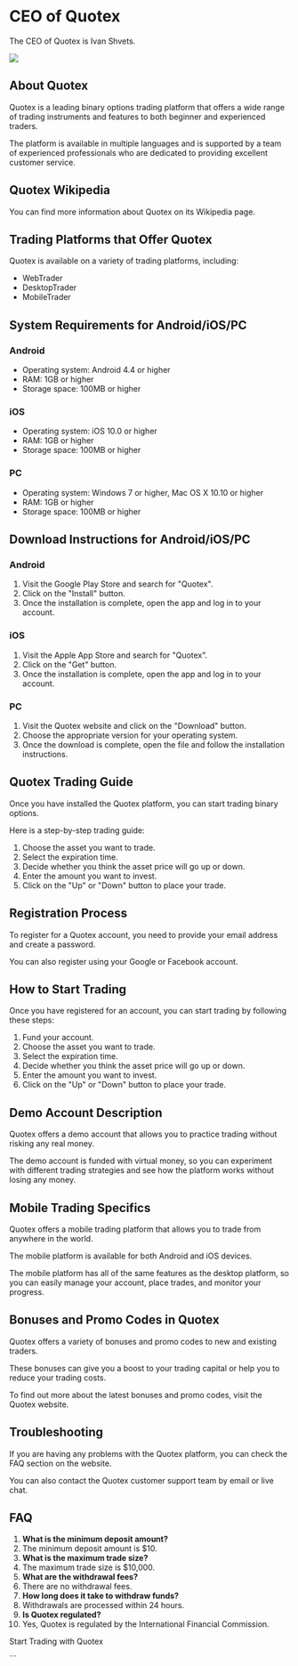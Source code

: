 # CEO of Quotex

The CEO of Quotex is Ivan Shvets.

[![](https://static.quotex.io/files/4_en/300_250.jpg)](https://traff.sbs/brokerqxlid)

## About Quotex

Quotex is a leading binary options trading platform that offers a wide
range of trading instruments and features to both beginner and
experienced traders.

The platform is available in multiple languages and is supported by a
team of experienced professionals who are dedicated to providing
excellent customer service.

## Quotex Wikipedia

You can find more information about Quotex on its Wikipedia page.

## Trading Platforms that Offer Quotex

Quotex is available on a variety of trading platforms, including:

-   WebTrader
-   DesktopTrader
-   MobileTrader

## System Requirements for Android/iOS/PC

### Android

-   Operating system: Android 4.4 or higher
-   RAM: 1GB or higher
-   Storage space: 100MB or higher

### iOS

-   Operating system: iOS 10.0 or higher
-   RAM: 1GB or higher
-   Storage space: 100MB or higher

### PC

-   Operating system: Windows 7 or higher, Mac OS X 10.10 or higher
-   RAM: 1GB or higher
-   Storage space: 100MB or higher

## Download Instructions for Android/iOS/PC

### Android

1.  Visit the Google Play Store and search for "Quotex".
2.  Click on the "Install" button.
3.  Once the installation is complete, open the app and log in to your
    account.

### iOS

1.  Visit the Apple App Store and search for "Quotex".
2.  Click on the "Get" button.
3.  Once the installation is complete, open the app and log in to your
    account.

### PC

1.  Visit the Quotex website and click on the "Download" button.
2.  Choose the appropriate version for your operating system.
3.  Once the download is complete, open the file and follow the
    installation instructions.

## Quotex Trading Guide

Once you have installed the Quotex platform, you can start trading
binary options.

Here is a step-by-step trading guide:

1.  Choose the asset you want to trade.
2.  Select the expiration time.
3.  Decide whether you think the asset price will go up or down.
4.  Enter the amount you want to invest.
5.  Click on the "Up" or "Down" button to place your trade.

## Registration Process

To register for a Quotex account, you need to provide your email address
and create a password.

You can also register using your Google or Facebook account.

## How to Start Trading

Once you have registered for an account, you can start trading by
following these steps:

1.  Fund your account.
2.  Choose the asset you want to trade.
3.  Select the expiration time.
4.  Decide whether you think the asset price will go up or down.
5.  Enter the amount you want to invest.
6.  Click on the "Up" or "Down" button to place your trade.

## Demo Account Description

Quotex offers a demo account that allows you to practice trading without
risking any real money.

The demo account is funded with virtual money, so you can experiment
with different trading strategies and see how the platform works without
losing any money.

## Mobile Trading Specifics

Quotex offers a mobile trading platform that allows you to trade from
anywhere in the world.

The mobile platform is available for both Android and iOS devices.

The mobile platform has all of the same features as the desktop
platform, so you can easily manage your account, place trades, and
monitor your progress.

## Bonuses and Promo Codes in Quotex

Quotex offers a variety of bonuses and promo codes to new and existing
traders.

These bonuses can give you a boost to your trading capital or help you
to reduce your trading costs.

To find out more about the latest bonuses and promo codes, visit the
Quotex website.

## Troubleshooting

If you are having any problems with the Quotex platform, you can check
the FAQ section on the website.

You can also contact the Quotex customer support team by email or live
chat.

## FAQ

1.  **What is the minimum deposit amount?**
2.  The minimum deposit amount is \$10.
3.  **What is the maximum trade size?**
4.  The maximum trade size is \$10,000.
5.  **What are the withdrawal fees?**
6.  There are no withdrawal fees.
7.  **How long does it take to withdraw funds?**
8.  Withdrawals are processed within 24 hours.
9.  **Is Quotex regulated?**
10. Yes, Quotex is regulated by the International Financial Commission.

Start Trading with Quotex

\`\`\`

